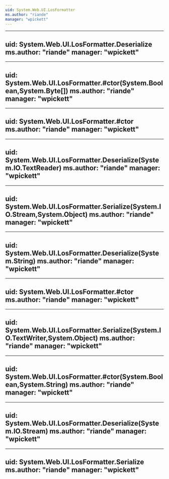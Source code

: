 ```yaml
---
uid: System.Web.UI.LosFormatter
ms.author: "riande"
manager: "wpickett"
---
```


---
uid: System.Web.UI.LosFormatter.Deserialize
ms.author: "riande"
manager: "wpickett"
---

---
uid: System.Web.UI.LosFormatter.#ctor(System.Boolean,System.Byte[])
ms.author: "riande"
manager: "wpickett"
---

---
uid: System.Web.UI.LosFormatter.#ctor
ms.author: "riande"
manager: "wpickett"
---

---
uid: System.Web.UI.LosFormatter.Deserialize(System.IO.TextReader)
ms.author: "riande"
manager: "wpickett"
---

---
uid: System.Web.UI.LosFormatter.Serialize(System.IO.Stream,System.Object)
ms.author: "riande"
manager: "wpickett"
---

---
uid: System.Web.UI.LosFormatter.Deserialize(System.String)
ms.author: "riande"
manager: "wpickett"
---

---
uid: System.Web.UI.LosFormatter.#ctor
ms.author: "riande"
manager: "wpickett"
---

---
uid: System.Web.UI.LosFormatter.Serialize(System.IO.TextWriter,System.Object)
ms.author: "riande"
manager: "wpickett"
---

---
uid: System.Web.UI.LosFormatter.#ctor(System.Boolean,System.String)
ms.author: "riande"
manager: "wpickett"
---

---
uid: System.Web.UI.LosFormatter.Deserialize(System.IO.Stream)
ms.author: "riande"
manager: "wpickett"
---

---
uid: System.Web.UI.LosFormatter.Serialize
ms.author: "riande"
manager: "wpickett"
---
